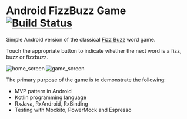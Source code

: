 # Android FizzBuzz Game [![Build Status](https://travis-ci.org/savekirk/FizzBuzzGame.svg?branch=master)](https://travis-ci.org/savekirk/FizzBuzzGame)
Simple Android version of the classical [Fizz Buzz](https://www.wikiwand.com/en/Fizz_buzz) word game.

Touch the appropriate button to indicate whether the next word is a fizz, buzz or fizzbuzz. 

![home_screen](https://drive.google.com/file/d/0Bx9MfNW9E3OCbFFPc0VIa25CVW8/view) ![game_screen](https://drive.google.com/file/d/0Bx9MfNW9E3OCYkxUbmZPVmUzY3M/view?usp=sharing)

The primary purpose of the game is to demonstrate the following:

- MVP pattern in Android
- Kotlin programming language
- RxJava, RxAndroid, RxBinding
- Testing with Mockito, PowerMock and Espresso